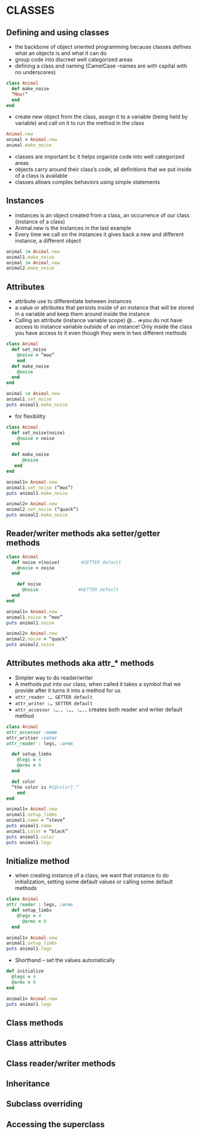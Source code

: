# CLASSES
## Defining and using classes
-	the backbone of object oriented programming because classes defines what an objects is and what it can do
-	group code into discreet well categorized areas
-	defining a class and naming (CamelCase –names are with capital with no underscores)

``` ruby
class Animal
  def make_noise
  “Moo!”
  end
end
```

-	create new object from the class, assign it to a variable (being held by variable) and call on it to run the method in the class

``` ruby
Animal.new
animal = Animal.new
animal.make_noise
```

-	classes are important bc it helps organize code into well categorized areas
-	objects carry around their class’s code, all definitions that we put inside of a class is available
-	classes allows complex behaviors using simple statements

## Instances
-	instances is an object created from a class, an occurrence of our class (instance of a class)
  - Animal.new is the instances in the last example
  - Every time we call on the instances it gives back a new and different instance, a different object

``` ruby
animal 1= Animal.new
animal1.make_noise
animal 2= Animal.new
animal2.make_noise
```

## Attributes
-	attribute use to differentiate between instances
-	a value or attributes that persists inside of an instance that will be stored in a variable and keep them around inside the instance
-	Calling an attribute (instance variable scope) @... =>you do not have access to instance variable outside of an instance! Only inside the class you have access to it even though they were in two different methods

``` ruby
class Animal
  def set_noise
    @noise = ”moo”
	end
  def make_noise
    @noise
  end
end

animal 1= Animal.new
animal1.set_noise
puts animal1.make_noise
```

-	for flexibility

``` ruby
class Animal
  def set_noise(noise)
    @noise = noise
  end

  def make_noise
	  @noise
   end
end

animal1= Animal.new
animal1.set_noise (“moo”)
puts animal1.make_noise

animal2= Animal.new
animal2.set_noise (“quack”)
puts animal2.make_noise
```

## Reader/writer methods aka setter/getter methods

``` ruby
class Animal
  def noise =(noise)		#SETTER default
    @noise = noise
  end

	def noise
	  @noise	           #GETTER default
  end
end

animal1= Animal.new
animal1.noise = “moo”
puts animal1.noise

animal2= Animal.new
animal2.noise = “quack”
puts animal2.noise
```

## Attributes methods aka attr_* methods
-	Simpler way to do reader/writer
-	A methods put into our class, when called it takes a symbol that we provide after it turns it into a method for us
 - `attr_reader :… GETTER default`
 - `attr_writer :… SETTER default`
 - `attr_accessor :…., :…, :….,` creates both reader and writer default method

``` ruby
class Animal
attr_accessor :name
attr_writier :color
attr_reader : legs, :arms

  def setup_limbs
    @legs = 4
    @arms = 0
  end

  def color
  “the color is #{@color}.”
	end
end

animal1= Animal.new
animal1.setup_limbs
animal1.name = “steve”
puts animal1.name
animal1.color = “black”
puts animal1.color
puts animal1.legs
```

## Initialize method
-	when creating instance of a class, we want that instance to do initialization, setting some default values or calling some default methods

``` ruby
class Animal
attr_reader : legs, :arms
  def setup_limbs
    @legs = 4
	  @arms = 0
  end

animal1= Animal.new
animal1.setup_limbs
puts animal1.legs
```

 - Shorthand – set the values automatically

``` ruby
def initialize
  @legs = 4
  @arms = 0
end

animal1= Animal.new
puts animal1.legs
```

## Class methods

## Class attributes

## Class reader/writer methods

## Inheritance

## Subclass overriding

## Accessing the superclass
